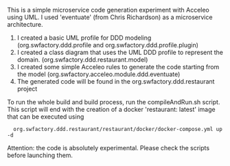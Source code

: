 This is a simple microservice code generation experiment with Acceleo using UML.
I used 'eventuate' (from Chris Richardson) as a microservice architecture.


1) I created a basic UML profile for DDD modeling (org.swfactory.ddd.profile and org.swfactory.ddd.profile.plugin)
2) I created a class diagram that uses the UML DDD profile to represent the domain. (org.swfactory.ddd.restaurant.model)
3) I created some simple Acceleo rules to generate the code starting from the model (org.swfactory.acceleo.module.ddd.eventuate)
4) The generated code will be found in the org.swfactory.ddd.restaurant project

To run the whole build and build process, run the compileAndRun.sh script.
This script will end with the creation of a docker 'restaurant: latest' image that can be executed using

`
  org.swfactory.ddd.restaurant/restaurant/docker/docker-compose.yml up -d
`

Attention: the code is absolutely experimental. Please check the scripts before launching them.
